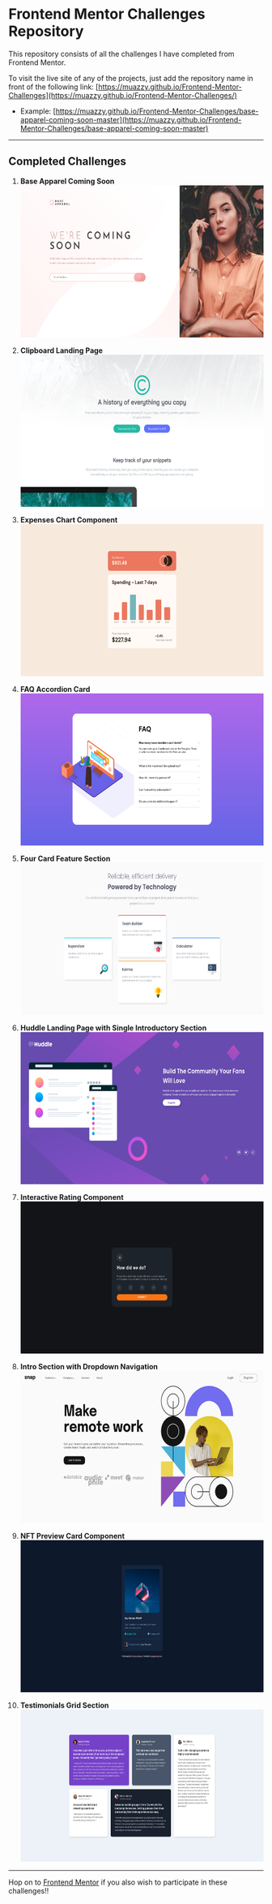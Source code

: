 # Frontend Mentor Challenges Repository

This repository consists of all the challenges I have completed from Frontend Mentor.

To visit the live site of any of the projects, just add the repository name in front of the following link: [https://muazzy.github.io/Frontend-Mentor-Challenges](https://muazzy.github.io/Frontend-Mentor-Challenges/)
- Example: [https://muazzy.github.io/Frontend-Mentor-Challenges/base-apparel-coming-soon-master](https://muazzy.github.io/Frontend-Mentor-Challenges/base-apparel-coming-soon-master)

---

## Completed Challenges

1. **Base Apparel Coming Soon**
   <a href="https://muazzy.github.io/Frontend-Mentor-Challenges/base-apparel-coming-soon-master">
   <img src="./screenshots/base-apparel-coming-soon-master.png" alt="Base Apparel Coming Soon" height="300">
   </a>

2. **Clipboard Landing Page**
   <a href="https://muazzy.github.io/Frontend-Mentor-Challenges/clipboard-landing-page-master">
   <img src="./screenshots/clipboard-landing-page-master.png" alt="Clipboard Landing Page" height="300">
   </a>

3. **Expenses Chart Component**
   <a href="https://muazzy.github.io/Frontend-Mentor-Challenges/expenses-chart-component-main">
   <img src="./screenshots/expenses-chart-component-main.png" alt="Expenses Chart Component" height="300">
   </a>

4. **FAQ Accordion Card**
   <a href="https://muazzy.github.io/Frontend-Mentor-Challenges/faq-accordion-card-main">
   <img src="./screenshots/faq-accordion-card-main.png" alt="FAQ Accordion Card" height="300">
   </a>

5. **Four Card Feature Section**
   <a href="https://muazzy.github.io/Frontend-Mentor-Challenges/four-card-feature-section-master">
   <img src="./screenshots/four-card-feature-section-master.png" alt="Four Card Feature Section" height="300">
   </a>

6. **Huddle Landing Page with Single Introductory Section**
   <a href="https://muazzy.github.io/Frontend-Mentor-Challenges/huddle-landing-page-with-single-introductory-section-master">
   <img src="./screenshots/huddle-landing-page-with-single-introductory-section-master.png" alt="Huddle Landing Page" height="300">
   </a>

7. **Interactive Rating Component**
   <a href="https://muazzy.github.io/Frontend-Mentor-Challenges/interactive-rating-component-mafin">
   <img src="./screenshots/interactive-rating-component-mafin.png" alt="Interactive Rating Component" height="300">
   </a>

8. **Intro Section with Dropdown Navigation**
   <a href="https://muazzy.github.io/Frontend-Mentor-Challenges/intro-section-with-dropdown-navigation-main">
   <img src="./screenshots/intro-section-with-dropdown-navigation-main.png" alt="Intro Section" height="300">
   </a>

9. **NFT Preview Card Component**
   <a href="https://muazzy.github.io/Frontend-Mentor-Challenges/nft-preview-card-component-main">
   <img src="./screenshots/nft-preview-card-component-main.png" alt="NFT Preview Card Component" height="300">
   </a>

10. **Testimonials Grid Section**
    <a href="https://muazzy.github.io/Frontend-Mentor-Challenges/testimonials-grid-section-main">
    <img src="./screenshots/testimonials-grid-section-main.png" alt="Testimonials Grid Section" height="300">
    </a>

---

Hop on to [Frontend Mentor](https://www.frontendmentor.io/challenges) if you also wish to participate in these challenges!!
